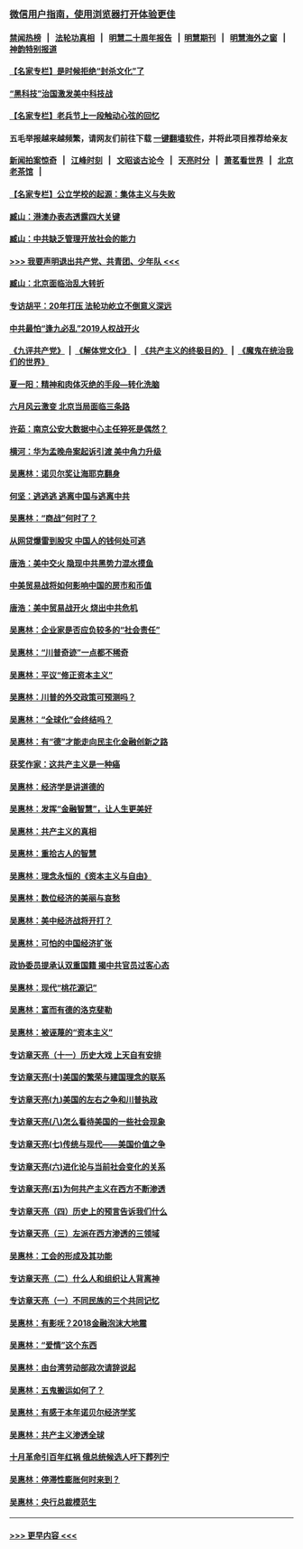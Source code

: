 ### [微信用户指南，使用浏览器打开体验更佳](https://github.com/gfw-breaker/banned-news1/blob/master/indexes/wechat-guide.md?t=0)
#### [禁闻热榜](热点新闻.md?t=0)  &nbsp;&nbsp;|&nbsp;&nbsp; [法轮功真相](https://github.com/gfw-breaker/truth/blob/master/README.md?t=0) &nbsp;&nbsp;|&nbsp;&nbsp; [明慧二十周年报告](https://github.com/gfw-breaker/mh-reports/blob/master/README.md?t=0) &nbsp;&nbsp;|&nbsp;&nbsp;[明慧期刊](https://github.com/gfw-breaker/mh-qikan) &nbsp;&nbsp;|&nbsp;&nbsp; [明慧海外之窗](https://github.com/gfw-breaker/mh-news/blob/master/README.md?t=0) &nbsp;&nbsp;|&nbsp;&nbsp; [神韵特别报道](https://github.com/gfw-breaker/mh-news/blob/master/shenyun.md?t=0)
#### [【名家专栏】是时候拒绝“封杀文化”了](../pages/nsc423/n11814093.md?t=02162002) 
#### [“黑科技”治国激发美中科技战](../pages/nsc423/n11638056.md?t=02162002) 
#### [【名家专栏】老兵节上一段触动心弦的回忆](../pages/nsc423/n11646016.md?t=02162002) 
#### 五毛举报越来越频繁，请网友们前往下载 [一键翻墙软件](https://github.com/gfw-breaker/ssr-accounts)，并将此项目推荐给亲友
#### [新闻拍案惊奇](https://github.com/gfw-breaker/banned-news1/blob/master/pages/link4.md) &nbsp;&nbsp;|&nbsp;&nbsp; [江峰时刻](https://github.com/gfw-breaker/banned-news1/blob/master/pages/link4.md) &nbsp;&nbsp;|&nbsp;&nbsp; [文昭谈古论今](https://github.com/gfw-breaker/banned-news1/blob/master/pages/link4.md) &nbsp;&nbsp;|&nbsp;&nbsp; [天亮时分](https://github.com/gfw-breaker/banned-news1/blob/master/pages/link4.md) &nbsp;&nbsp;|&nbsp;&nbsp; [萧茗看世界](https://github.com/gfw-breaker/banned-news1/blob/master/pages/link4.md) &nbsp;&nbsp;|&nbsp;&nbsp; [北京老茶馆](https://github.com/gfw-breaker/banned-news1/blob/master/pages/link4.md) &nbsp;&nbsp;|&nbsp;&nbsp; 
#### [【名家专栏】公立学校的起源：集体主义与失败](../pages/nsc423/n11601833.md?t=02162002) 
#### [臧山：港澳办表态透露四大关键](../pages/nsc423/n11421628.md?t=02162002) 
#### [臧山：中共缺乏管理开放社会的能力](../pages/nsc423/n11407457.md?t=02162002) 
#### [>>> 我要声明退出共产党、共青团、少年队 <<<](https://github.com/begood0513/goodnews/blob/master/quit/letter.md) 
#### [臧山：北京面临治乱大转折](../pages/nsc423/n11406895.md?t=02162002) 
#### [专访胡平：20年打压 法轮功屹立不倒意义深远](../pages/nsc423/n11398800.md?t=02162002) 
#### [中共最怕“逢九必乱”2019人权战开火](../pages/nsc423/n11385248.md?t=02162002) 
#### [《九评共产党》](https://github.com/begood0513/9ping.md/blob/master/README.md) &nbsp;|&nbsp; [《解体党文化》](../../../../jtdwh.md/blob/master/README.md)  &nbsp;|&nbsp; [《共产主义的终极目的》](../../../../gczydzjmd.md/blob/master/README.md) &nbsp;|&nbsp; [《魔鬼在统治我们的世界》](../../../../mgztzwmdsj.md/blob/master/README.md) 
#### [夏一阳：精神和肉体灭绝的手段—转化洗脑](../pages/nsc423/n11368250.md?t=02162002) 
#### [六月风云激变 北京当局面临三条路](../pages/nsc423/n11313668.md?t=02162002) 
#### [许茹：南京公安大数据中心主任猝死是偶然？](../pages/nsc423/n11064744.md?t=02162002) 
#### [横河：华为孟晚舟案起诉引渡 美中角力升级](../pages/nsc423/n11027230.md?t=02162002) 
#### [吴惠林：诺贝尔奖让海耶克翻身](../pages/nsc423/n10890049.md?t=02162002) 
#### [何坚：逃逃逃 逃离中国与逃离中共](../pages/nsc423/n10592891.md?t=02162002) 
#### [吴惠林：“商战”何时了？](../pages/nsc423/n10573558.md?t=02162002) 
#### [从网贷爆雷到股灾 中国人的钱何处可逃](../pages/nsc423/n10572800.md?t=02162002) 
#### [唐浩：美中交火 隐现中共黑势力混水摸鱼](../pages/nsc423/n10544040.md?t=02162002) 
#### [中美贸易战将如何影响中国的房市和币值](../pages/nsc423/n10543697.md?t=02162002) 
#### [唐浩：美中贸易战开火 烧出中共危机](../pages/nsc423/n10540126.md?t=02162002) 
#### [吴惠林：企业家是否应负较多的“社会责任”](../pages/nsc423/n10535022.md?t=02162002) 
#### [吴惠林：“川普奇迹”一点都不稀奇](../pages/nsc423/n10512808.md?t=02162002) 
#### [吴惠林：平议“修正资本主义”](../pages/nsc423/n10495724.md?t=02162002) 
#### [吴惠林：川普的外交政策可预测吗？](../pages/nsc423/n10462387.md?t=02162002) 
#### [吴惠林：“全球化”会终结吗？](../pages/nsc423/n10452838.md?t=02162002) 
#### [吴惠林：有“德”才能走向民主化金融创新之路](../pages/nsc423/n10432292.md?t=02162002) 
#### [获奖作家：这共产主义是一种癌](../pages/nsc423/n10431541.md?t=02162002) 
#### [吴惠林：经济学是讲道德的](../pages/nsc423/n10398014.md?t=02162002) 
#### [吴惠林：发挥“金融智慧”，让人生更美好](../pages/nsc423/n10375019.md?t=02162002) 
#### [吴惠林：共产主义的真相](../pages/nsc423/n10351394.md?t=02162002) 
#### [吴惠林：重拾古人的智慧](../pages/nsc423/n10337691.md?t=02162002) 
#### [吴惠林：理念永恒的《资本主义与自由》](../pages/nsc423/n10316274.md?t=02162002) 
#### [吴惠林：数位经济的美丽与哀愁](../pages/nsc423/n10292946.md?t=02162002) 
#### [吴惠林：美中经济战将开打？](../pages/nsc423/n10258825.md?t=02162002) 
#### [吴惠林：可怕的中国经济扩张](../pages/nsc423/n10219147.md?t=02162002) 
#### [政协委员提承认双重国籍 揭中共官员过客心态](../pages/nsc423/n10208809.md?t=02162002) 
#### [吴惠林：现代“桃花源记”](../pages/nsc423/n10185234.md?t=02162002) 
#### [吴惠林：富而有德的洛克斐勒](../pages/nsc423/n10142264.md?t=02162002) 
#### [吴惠林：被诬蔑的“资本主义”](../pages/nsc423/n10124816.md?t=02162002) 
#### [专访章天亮（十一）历史大戏 上天自有安排](../pages/nsc423/n10094905.md?t=02162002) 
#### [专访章天亮(十)美国的繁荣与建国理念的联系](../pages/nsc423/n10094899.md?t=02162002) 
#### [专访章天亮(九)美国的左右之争和川普执政](../pages/nsc423/n10094889.md?t=02162002) 
#### [专访章天亮(八)怎么看待美国的一些社会现象](../pages/nsc423/n10094857.md?t=02162002) 
#### [专访章天亮(七)传统与现代——美国价值之争](../pages/nsc423/n10093140.md?t=02162002) 
#### [专访章天亮(六)进化论与当前社会变化的关系](../pages/nsc423/n10092036.md?t=02162002) 
#### [专访章天亮(五)为何共产主义在西方不断渗透](../pages/nsc423/n10083620.md?t=02162002) 
#### [专访章天亮（四）历史上的预言告诉我们什么](../pages/nsc423/n10083606.md?t=02162002) 
#### [专访章天亮（三）左派在西方渗透的三领域](../pages/nsc423/n10081115.md?t=02162002) 
#### [吴惠林：工会的形成及其功能](../pages/nsc423/n10080633.md?t=02162002) 
#### [专访章天亮（二）什么人和组织让人背离神](../pages/nsc423/n10076637.md?t=02162002) 
#### [专访章天亮（一）不同民族的三个共同记忆](../pages/nsc423/n10074188.md?t=02162002) 
#### [吴惠林：有影呒？2018金融泡沫大地震](../pages/nsc423/n10040534.md?t=02162002) 
#### [吴惠林：“爱情”这个东西](../pages/nsc423/n10019423.md?t=02162002) 
#### [吴惠林：由台湾劳动部政次请辞说起](../pages/nsc423/n9979679.md?t=02162002) 
#### [吴惠林：五鬼搬运如何了？](../pages/nsc423/n9925338.md?t=02162002) 
#### [吴惠林：有感于本年诺贝尔经济学奖](../pages/nsc423/n9871883.md?t=02162002) 
#### [吴惠林：共产主义渗透全球](../pages/nsc423/n9812748.md?t=02162002) 
#### [十月革命引百年红祸 俄总统候选人吁下葬列宁](../pages/nsc423/n9810182.md?t=02162002) 
#### [吴惠林：停滞性膨胀何时来到？](../pages/nsc423/n9764136.md?t=02162002) 
#### [吴惠林：央行总裁模范生](../pages/nsc423/n9728134.md?t=02162002) 

----
#### [ >>> 更早内容 <<< ](../indexes/nsc423-earlier.md)
